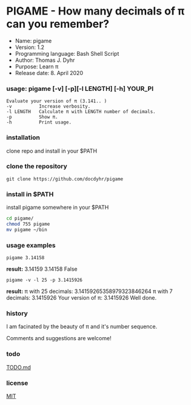 # PIGAME - How many decimals of π can you remember?
* Name: pigame
* Version: 1.2
* Programming language: Bash Shell Script
* Author: Thomas J. Dyhr
* Purpose: Learn π
* Release date: 8. April 2020
### usage:  pigame [-v] [-p][-l LENGTH] [-h] YOUR_PI
    Evaluate your version of π (3.141.. )
    -v          Increase verbosity.
    -l LENGTH   Calculate π with LENGTH number of decimals.
    -p          Show π.
    -h          Print usage.

### installation
clone repo and install in your $PATH
### clone the repository
```shell
git clone https://github.com/docdyhr/pigame
```
### install in $PATH
install pigame somewhere in your $PATH
```Bash Shell
cd pigame/
chmod 755 pigame
mv pigame ~/bin
```

### usage examples
```shell
pigame 3.14158
```
**result:**
3.14159
3.14158
False

```shell
pigame -v -l 25 -p 3.1415926
```
**result:**
π with 25 decimals: 3.14159265358979323846264
π with 7 decimals:  3.1415926
Your version of π:  3.1415926
Well done.

### history
I am facinated by the beauty of π and it's number sequence.

Comments and suggestions are welcome!

### todo
[TODO.md](https://github.com/docdyhr/pigame/blob/master/TODO.md)
### license
[MIT](https://github.com/docdyhr/pigame/blob/master/LICENSE)
